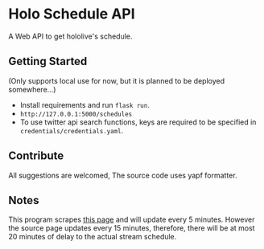 # Holo Schedule API
A Web API to get hololive's schedule.

## Getting Started
(Only supports local use for now, but it is planned to be deployed somewhere...)
- Install requirements and run `flask run`.
- `http://127.0.0.1:5000/schedules`
- To use twitter api search functions, keys are required to be specified in `credentials/credentials.yaml`.  

## Contribute
All suggestions are welcomed,
The source code uses yapf formatter.

## Notes
This program scrapes [this page](https://schedule.hololive.tv/lives/hololive) and will update every 5 minutes. However the source page updates every 15 minutes, therefore, there will be at most 20 minutes of delay to the actual stream schedule.